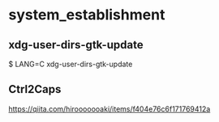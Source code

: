 # system_establishment

## xdg-user-dirs-gtk-update
$ LANG=C xdg-user-dirs-gtk-update

## Ctrl2Caps
https://qiita.com/hirooooooaki/items/f404e76c6f171769412a

